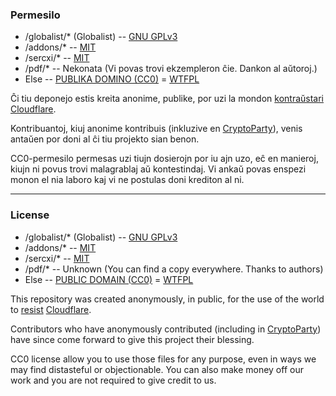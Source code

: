 ### Permesilo

* /globalist/* (Globalist) -- [GNU GPLv3](globalist/LICENSE)
* /addons/* -- [MIT](https://eo.wikipedia.org/wiki/MIT-permesilo)
* /sercxi/* -- [MIT](https://eo.wikipedia.org/wiki/MIT-permesilo)
* /pdf/* -- Nekonata (Vi povas trovi ekzempleron ĉie. Dankon al aŭtoroj.)
* Else -- [PUBLIKA DOMINO (CC0)](https://web.archive.org/web/https://creativecommons.org/share-your-work/public-domain/cc0/) = [WTFPL](http://www.wtfpl.net/about/)


Ĉi tiu deponejo estis kreita anonime, publike, por uzi la mondon [kontraŭstari](https://dw.expert/2020/06/13/the-dark-side-of-google-interview-with-ex-employee-of-the-company-zach-vorhies/) [Cloudflare](https://www.cloudflare.com/).
  
Kontribuantoj, kiuj anonime kontribuis (inkluzive en [CryptoParty](https://cryptoparty.at/cryptoparty_wien_53)), venis antaŭen por doni al ĉi tiu projekto sian benon. 

CC0-permesilo permesas uzi tiujn dosierojn por iu ajn uzo, eĉ en manieroj, kiujn ni povus trovi malagrablaj aŭ kontestindaj. Vi ankaŭ povas enspezi monon el nia laboro kaj vi ne postulas doni krediton al ni.


-----

### License

* /globalist/* (Globalist) -- [GNU GPLv3](globalist/LICENSE)
* /addons/* -- [MIT](https://eo.wikipedia.org/wiki/MIT-permesilo)
* /sercxi/* -- [MIT](https://eo.wikipedia.org/wiki/MIT-permesilo)
* /pdf/* -- Unknown (You can find a copy everywhere. Thanks to authors)
* Else -- [PUBLIC DOMAIN (CC0)](https://web.archive.org/web/https://creativecommons.org/share-your-work/public-domain/cc0/) = [WTFPL](http://www.wtfpl.net/about/)


This repository was created anonymously, in public, for the use of the world to [resist](https://dw.expert/2020/06/13/the-dark-side-of-google-interview-with-ex-employee-of-the-company-zach-vorhies/) [Cloudflare](https://www.cloudflare.com/).
  
Contributors who have anonymously contributed (including in [CryptoParty](https://cryptoparty.at/cryptoparty_wien_53)) have since come forward to give this project their blessing. 

CC0 license allow you to use those files for any purpose, even in ways we may find distasteful or objectionable. You can also make money off our work and you are not required to give credit to us.
